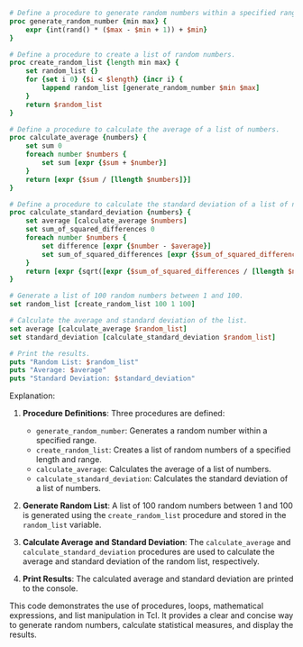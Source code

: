 ```tcl
# Define a procedure to generate random numbers within a specified range.
proc generate_random_number {min max} {
    expr {int(rand() * ($max - $min + 1)) + $min}
}

# Define a procedure to create a list of random numbers.
proc create_random_list {length min max} {
    set random_list {}
    for {set i 0} {$i < $length} {incr i} {
        lappend random_list [generate_random_number $min $max]
    }
    return $random_list
}

# Define a procedure to calculate the average of a list of numbers.
proc calculate_average {numbers} {
    set sum 0
    foreach number $numbers {
        set sum [expr {$sum + $number}]
    }
    return [expr {$sum / [llength $numbers]}]
}

# Define a procedure to calculate the standard deviation of a list of numbers.
proc calculate_standard_deviation {numbers} {
    set average [calculate_average $numbers]
    set sum_of_squared_differences 0
    foreach number $numbers {
        set difference [expr {$number - $average}]
        set sum_of_squared_differences [expr {$sum_of_squared_differences + ($difference * $difference)}]
    }
    return [expr {sqrt([expr {$sum_of_squared_differences / [llength $numbers]}])}]
}

# Generate a list of 100 random numbers between 1 and 100.
set random_list [create_random_list 100 1 100]

# Calculate the average and standard deviation of the list.
set average [calculate_average $random_list]
set standard_deviation [calculate_standard_deviation $random_list]

# Print the results.
puts "Random List: $random_list"
puts "Average: $average"
puts "Standard Deviation: $standard_deviation"
```

Explanation:

1. **Procedure Definitions**: Three procedures are defined:

   - `generate_random_number`: Generates a random number within a specified range.
   - `create_random_list`: Creates a list of random numbers of a specified length and range.
   - `calculate_average`: Calculates the average of a list of numbers.
   - `calculate_standard_deviation`: Calculates the standard deviation of a list of numbers.

2. **Generate Random List**: A list of 100 random numbers between 1 and 100 is generated using the `create_random_list` procedure and stored in the `random_list` variable.

3. **Calculate Average and Standard Deviation**: The `calculate_average` and `calculate_standard_deviation` procedures are used to calculate the average and standard deviation of the random list, respectively.

4. **Print Results**: The calculated average and standard deviation are printed to the console.

This code demonstrates the use of procedures, loops, mathematical expressions, and list manipulation in Tcl. It provides a clear and concise way to generate random numbers, calculate statistical measures, and display the results.